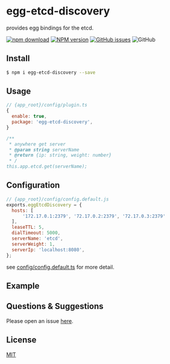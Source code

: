 # egg-etcd-discovery

provides egg bindings for the etcd.

[![npm download](https://img.shields.io/github/actions/workflow/status/uccu/egg-etcd-discovery/npm-publish.yml)](https://github.com/uccu/egg-etcd-discovery/actions/workflows/npm-publish.yml)
[![NPM version][npm-image]][npm-url]
[![GitHub issues](https://img.shields.io/github/issues/uccu/egg-etcd-discovery)](https://github.com/uccu/egg-etcd-discovery/issues)
![GitHub](https://img.shields.io/github/license/uccu/egg-etcd-discovery)

[npm-image]: https://img.shields.io/npm/v/egg-etcd-discovery.svg?style=flat-square
[npm-url]: https://npmjs.org/package/egg-etcd-discovery
[download-image]: https://img.shields.io/npm/dm/egg-etcd-discovery.svg?style=flat-square
[download-url]: https://npmjs.org/package/egg-etcd-discovery

## Install

```bash
$ npm i egg-etcd-discovery --save
```

## Usage

```js
// {app_root}/config/plugin.ts
{
  enable: true,
  package: 'egg-etcd-discovery',
}

/** 
 * anywhere get server
 * @param string serverName
 * @return {ip: string, weight: number}
 * /
this.app.etcd.get(serverName);

```

## Configuration

```js
// {app_root}/config/config.default.js
exports.eggEtcdDiscovery = {
  hosts: [
      '172.17.0.1:2379', '72.17.0.2:2379', '72.17.0.3:2379'
  ],
  leaseTTL: 5,
  dialTimeout: 5000,
  serverName: 'etcd',
  serverWeight: 1,
  serverIp: 'localhost:8080',
};
```

see [config/config.default.ts](config/config.default.ts) for more detail.

## Example

<!-- example here -->

## Questions & Suggestions

Please open an issue [here](https://github.com/uccu/egg-etcd-discovery/issues).

## License

[MIT](LICENSE)
